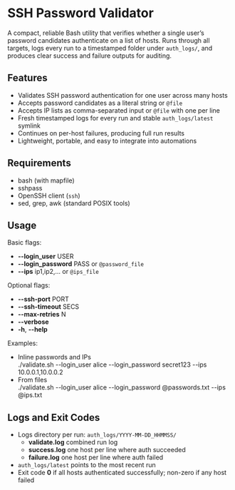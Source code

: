 # SSH Password Validator

A compact, reliable Bash utility that verifies whether a single user’s password candidates authenticate on a list of hosts. Runs through all targets, logs every run to a timestamped folder under `auth_logs/`, and produces clear success and failure outputs for auditing.

## Features
- Validates SSH password authentication for one user across many hosts  
- Accepts password candidates as a literal string or `@file`  
- Accepts IP lists as comma-separated input or `@file` with one per line  
- Fresh timestamped logs for every run and stable `auth_logs/latest` symlink  
- Continues on per-host failures, producing full run results  
- Lightweight, portable, and easy to integrate into automations

## Requirements
- bash (with mapfile)  
- sshpass  
- OpenSSH client (`ssh`)  
- sed, grep, awk (standard POSIX tools)

## Usage
Basic flags:
- **--login_user** USER  
- **--login_password** PASS or `@password_file`  
- **--ips** ip1,ip2,... or `@ips_file`  

Optional flags:
- **--ssh-port** PORT  
- **--ssh-timeout** SECS  
- **--max-retries** N  
- **--verbose**  
- **-h**, **--help**

Examples:
- Inline passwords and IPs  
  ./validate.sh --login_user alice --login_password secret123 --ips 10.0.0.1,10.0.0.2
- From files  
  ./validate.sh --login_user alice --login_password @passwords.txt --ips @ips.txt

## Logs and Exit Codes
- Logs directory per run: `auth_logs/YYYY-MM-DD_HHMMSS/`  
  - **validate.log** combined run log  
  - **success.log** one host per line where auth succeeded  
  - **failure.log** one host per line where auth failed  
- `auth_logs/latest` points to the most recent run  
- Exit code **0** if all hosts authenticated successfully; non-zero if any host failed
